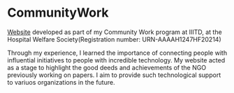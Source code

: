 # CommunityWork
[Website](https://hospitalwelfaresoc.wixsite.com/my-site) developed as part of my Community Work program at IIITD, at the Hospital Welfare Society(Registration number: URN-AAAAH1247HF20214)


Through my experience, I learned the importance of connecting people with influential initiatives 
to people with incredible technology. My website acted as a stage to highlight the good deeds and 
achievements of the NGO previously working on papers. I aim to provide such technological 
support to variuos organizations in the future.
